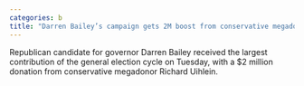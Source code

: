 ```yaml
---
categories: b
title: "Darren Bailey’s campaign gets 2M boost from conservative megadonor Richard Uihlein"
---
```

Republican candidate for governor Darren Bailey received the largest contribution of the  general election cycle on Tuesday, with a $2 million donation from conservative megadonor Richard Uihlein.
